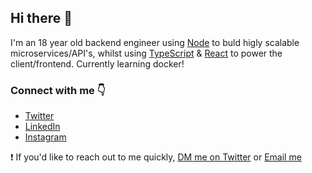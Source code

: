 ## Hi there 👋

I'm an 18 year old backend engineer using [Node](https://nodejs.org/en/) to buld higly scalable microservices/API's, whilst using [TypeScript](https://www.typescriptlang.org/) & [React](https://reactjs.org/) to power the client/frontend. Currently learning docker!

### Connect with me 👇
* [Twitter](https://twitter.com/notnickdev)
* [LinkedIn](https://www.linkedin.com/in/nicholas-n-5a9187195/)
* [Instagram](https://www.instagram.com/notnickdev/)


❗️ If you'd like to reach out to me quickly, [DM me on Twitter](https://twitter.com/notnickdev) or [Email me](mailto:thisnotnicholas@gmail.com)
